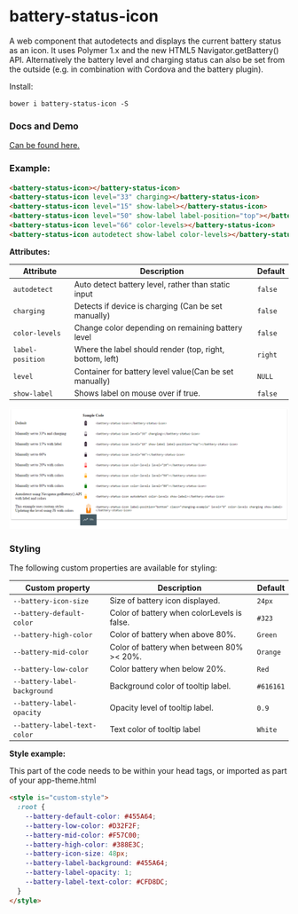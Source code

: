 # battery-status-icon
A web component that autodetects and displays the current battery status as an icon. It uses Polymer 1.x and the new HTML5 Navigator.getBattery() API. Alternatively the battery level and charging status can also be set from the outside (e.g. in combination with Cordova and the battery plugin).

Install:
```
bower i battery-status-icon -S
```
### Docs and Demo
[Can be found here.](http://protoss78.github.io/battery-status-icon/components/battery-status-icon/)

### Example:

```html
<battery-status-icon></battery-status-icon>
<battery-status-icon level="33" charging></battery-status-icon>
<battery-status-icon level="15" show-label></battery-status-icon>
<battery-status-icon level="50" show-label label-position="top"></battery-status-icon>
<battery-status-icon level="66" color-levels></battery-status-icon>
<battery-status-icon autodetect show-label color-levels></battery-status-icon>
```

__Attributes:__

Attribute | Description | Default
  ----------------|-------------|----------
  `autodetect` | Auto detect battery level, rather than static input | `false`
  `charging` | Detects if device is charging (Can be set manually) | `false`
  `color-levels` | Change color depending on remaining battery level | `false`
  `label-position` | Where the label should render (top, right, bottom, left) | `right`
  `level` | Container for battery level value(Can be set manually) | `NULL`
  `show-label` | Shows label on mouse over if true. | `false`

![Preview](https://raw.githubusercontent.com/Protoss78/battery-status-icon/master/preview.png)

### Styling
    
  The following custom properties are available for styling:
  
  Custom property | Description | Default
  ----------------|-------------|----------
  `--battery-icon-size` | Size of battery icon displayed. | `24px`
  `--battery-default-color` | Color of battery when colorLevels is false. | `#323`
  `--battery-high-color` | Color of battery when above 80%. | `Green`
  `--battery-mid-color` | Color of battery when between 80% >< 20%. | `Orange`
  `--battery-low-color` | Color battery when below 20%. | `Red`
  `--battery-label-background` | Background color of tooltip label. | `#616161`
  `--battery-label-opacity` | Opacity level of tooltip label. | `0.9`
  `--battery-label-text-color` | Text color of tooltip label | `White`
  
  __Style example:__
  
  This part of the code needs to be within your head tags, or imported as part of your app-theme.html
  
  ```html
  <style is="custom-style">
    :root {
      --battery-default-color: #455A64;
      --battery-low-color: #D32F2F;
      --battery-mid-color: #F57C00;
      --battery-high-color: #388E3C;
      --battery-icon-size: 48px;
      --battery-label-background: #455A64;
      --battery-label-opacity: 1;
      --battery-label-text-color: #CFD8DC;
    }
  </style>
```
